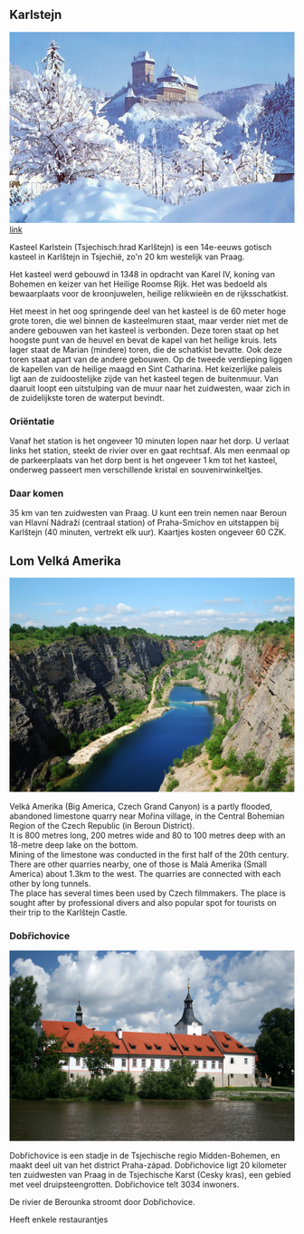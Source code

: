 ## Karlstejn

![](assets/bddf684afbe3494dc8abea12455fc630.jpg)
[link](assets/bddf684afbe3494dc8abea12455fc630.jpg)

Kasteel Karlstein (Tsjechisch:hrad Karlštejn) is een 14e-eeuws gotisch kasteel in Karlštejn in Tsjechië, zo'n 20 km westelijk van Praag.

Het kasteel werd gebouwd in 1348 in opdracht van Karel IV, koning van Bohemen en keizer van het Heilige Roomse Rijk. Het was bedoeld als bewaarplaats voor de kroonjuwelen, heilige relikwieën en de rijksschatkist.

Het meest in het oog springende deel van het kasteel is de 60 meter hoge grote toren, die wel binnen de kasteelmuren staat, maar verder niet met de andere gebouwen van het kasteel is verbonden. Deze toren staat op het hoogste punt van de heuvel en bevat de kapel van het heilige kruis. Iets lager staat de Marian (mindere) toren, die de schatkist bevatte. Ook deze toren staat apart van de andere gebouwen. Op de tweede verdieping liggen de kapellen van de heilige maagd en Sint Catharina. Het keizerlijke paleis ligt aan de zuidoostelijke zijde van het kasteel tegen de buitenmuur. Van daaruit loopt een uitstulping van de muur naar het zuidwesten, waar zich in de zuidelijkste toren de waterput bevindt.

### Oriëntatie
Vanaf het station is het ongeveer 10 minuten lopen naar het dorp. U verlaat links het station, steekt de rivier over en gaat rechtsaf. Als men eenmaal op de parkeerplaats van het dorp bent is het ongeveer 1 km tot het kasteel, onderweg passeert men verschillende kristal en souvenirwinkeltjes.

### Daar komen
35 km van ten zuidwesten van Praag. U kunt een trein nemen naar Beroun van Hlavní Nádraží (centraal station) of Praha-Smíchov en uitstappen bij Karlštejn (40 minuten, vertrekt elk uur). Kaartjes kosten ongeveer 60 CZK.


## Lom Velká Amerika

![](assets/15070-lom-velka-amerika-1200x900.jpg)

Velká Amerika (Big America, Czech Grand Canyon) is a partly flooded, abandoned limestone quarry near Mořina village, in the Central Bohemian Region of the Czech Republic (in Beroun District).  
It is 800 metres long, 200 metres wide and 80 to 100 metres deep with an 18-metre deep lake on the bottom.  
Mining of the limestone was conducted in the first half of the 20th century. There are other quarries nearby, one of those is Malá Amerika (Small America) about 1.3km to the west. The quarries are connected with each other by long tunnels.  
The place has several times been used by Czech filmmakers. The place is sought after by professional divers and also popular spot for tourists on their trip to the Karlštejn Castle.

### Dobřichovice

![](assets/dobrichovice3velka.jpg)

Dobřichovice is een stadje in de Tsjechische regio Midden-Bohemen, en maakt deel uit van het district Praha-západ. Dobřichovice ligt 20 kilometer ten zuidwesten van Praag in de Tsjechische Karst (Cesky kras), een gebied met veel druipsteengrotten. Dobřichovice telt 3034 inwoners.

De rivier de Berounka stroomt door Dobřichovice.
 
Heeft enkele restaurantjes
